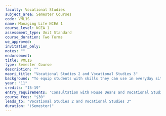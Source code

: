 ```yaml
---
faculty: Vocational Studies
subject_area: Semester Courses
code: VML1S
name: Managing Life NCEA 1
course_level: NCEA 1
assessment_type: Unit Standard
course_duration: Two Terms
ue_approved: 
invitation_only: 
notes: ""
endorsement: 
title: VML1S
type: Semester Course
description: ""
maori_title: "Vocational Studies 2 and Vocational Studies 3"
background: "To equip students with skills they can use in everyday situations in their personal lives and employment."
year: "11"
credits: "15-19"
entry_requirements: "Consultation with House Deans and Vocational Studies Department"
course_fees: "$30"
leads_to: "Vocational Studies 2 and Vocational Studies 3"
duration: "(Semester)"
---
```

